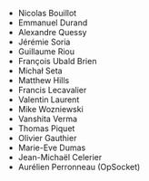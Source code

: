 * Nicolas Bouillot
* Emmanuel Durand
* Alexandre Quessy
* Jérémie Soria
* Guillaume Riou
* François Ubald Brien
* Michał Seta
* Matthew Hills
* Francis Lecavalier
* Valentin Laurent
* Mike Wozniewski
* Vanshita Verma
* Thomas Piquet
* Olivier Gauthier
* Marie-Eve Dumas
* Jean-Michaël Celerier
* Aurélien Perronneau (OpSocket)
